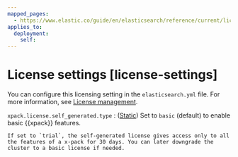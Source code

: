 ```yaml
---
mapped_pages:
  - https://www.elastic.co/guide/en/elasticsearch/reference/current/license-settings.html
applies_to:
  deployment:
    self:
---
```


# License settings [license-settings]

You can configure this licensing setting in the `elasticsearch.yml` file. For more information, see [License management](docs-content://deploy-manage/license/manage-your-license-in-self-managed-cluster.md).

`xpack.license.self_generated.type`
:   ([Static](docs-content://deploy-manage/deploy/self-managed/configure-elasticsearch.md#static-cluster-setting)) Set to `basic` (default) to enable basic {{xpack}} features.<br>

    If set to `trial`, the self-generated license gives access only to all the features of a x-pack for 30 days. You can later downgrade the cluster to a basic license if needed.


